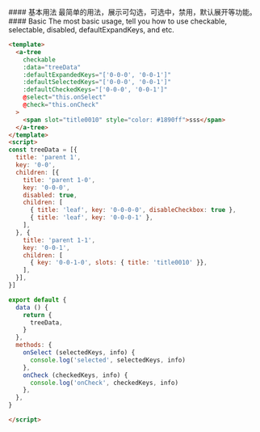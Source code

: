 <cn>
#### 基本用法
最简单的用法，展示可勾选，可选中，禁用，默认展开等功能。
</cn>

<us>
#### Basic
The most basic usage, tell you how to use checkable, selectable, disabled, defaultExpandKeys, and etc.
</us>

```html
<template>
  <a-tree
    checkable
    :data="treeData"
    :defaultExpandedKeys="['0-0-0', '0-0-1']"
    :defaultSelectedKeys="['0-0-0', '0-0-1']"
    :defaultCheckedKeys="['0-0-0', '0-0-1']"
    @select="this.onSelect"
    @check="this.onCheck"
  >
    <span slot="title0010" style="color: #1890ff">sss</span>
  </a-tree>
</template>
<script>
const treeData = [{
  title: 'parent 1',
  key: '0-0',
  children: [{
    title: 'parent 1-0',
    key: '0-0-0',
    disabled: true,
    children: [
      { title: 'leaf', key: '0-0-0-0', disableCheckbox: true },
      { title: 'leaf', key: '0-0-0-1' },
    ],
  }, {
    title: 'parent 1-1',
    key: '0-0-1',
    children: [
      { key: '0-0-1-0', slots: { title: 'title0010' }},
    ],
  }],
}]

export default {
  data () {
    return {
      treeData,
    }
  },
  methods: {
    onSelect (selectedKeys, info) {
      console.log('selected', selectedKeys, info)
    },
    onCheck (checkedKeys, info) {
      console.log('onCheck', checkedKeys, info)
    },
  },
}

</script>

```
